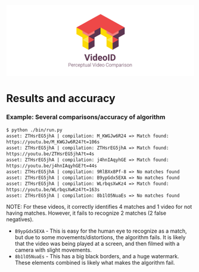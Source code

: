 [![](logo.png)](../README.md)

# Results and accuracy

### Example: Several comparisons/accuracy of algorithm
```
$ python ./bin/run.py
asset: ZTHsrEG5jhA | compilation: M_KWGJw6R24 => Match found: https://youtu.be/M_KWGJw6R24?t=106s
asset: ZTHsrEG5jhA | compilation: ZTHsrEG5jhA => Match found: https://youtu.be/ZTHsrEG5jhA?t=4s
asset: ZTHsrEG5jhA | compilation: j4hnIAqyhGE => Match found: https://youtu.be/j4hnIAqyhGE?t=44s
asset: ZTHsrEG5jhA | compilation: 9RlBXx8Pf-8 => No matches found
asset: ZTHsrEG5jhA | compilation: B9ypGdx5EXA => No matches found
asset: ZTHsrEG5jhA | compilation: WLrbqsXwKz4 => Match found: https://youtu.be/WLrbqsXwKz4?t=163s
asset: ZTHsrEG5jhA | compilation: 8b1lO5NuaEs => No matches found
```
NOTE: For these videos, it correctly identifies 4 matches and 1 video for not having matches. However, it fails to recognize 2 matches (2 false negatives).
* `B9ypGdx5EXA` - This is easy for the human eye to recognize as a match, but due to some movements/distortions, the algorithm fails. It is likely that the video was being played at a screen, and then filmed with a camera with slight movements.
* `8b1lO5NuaEs` - This has a big black borders, and a huge watermark. These elements combined is likely what makes the algorithm fail.